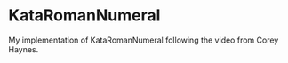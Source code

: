 KataRomanNumeral
================
My implementation of KataRomanNumeral following the video from Corey Haynes.
